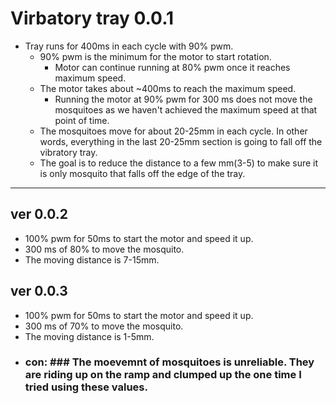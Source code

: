 Virbatory tray 0.0.1 
==================
 

* Tray runs for 400ms in each cycle with 90% pwm.
  * 90% pwm is the minimum for the motor to start rotation.
    * Motor can continue running at 80% pwm once it reaches maximum speed.
  * The motor takes about ~400ms to reach the maximum speed.
    * Running the motor at 90% pwm for 300 ms does not move the mosquitoes as we haven't achieved the maximum speed at that point of time.
  * The mosquitoes move for about 20-25mm in each cycle. In other words, everything in the last 20-25mm section is going to fall off the vibratory tray.
  * The goal is to reduce the distance to a few mm(3-5) to make sure it is only mosquito that falls off the edge of the tray.  

----
  ## ver 0.0.2 ##

  * 100% pwm for 50ms to start the motor and speed it up.
  * 300 ms of 80% to move the mosquito.
  * The moving distance is 7-15mm.

ver 0.0.3 
----

  * 100% pwm for 50ms to start the motor and speed it up.
  * 300 ms of 70% to move the mosquito.
  * The moving distance is 1-5mm.
  * ### con: ### The moevemnt of mosquitoes is unreliable. They are riding up on the ramp and clumped up the one time I tried using these values.
